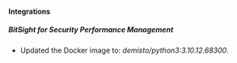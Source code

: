 #### Integrations
##### BitSight for Security Performance Management
- Updated the Docker image to: *demisto/python3:3.10.12.68300*.
